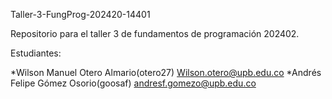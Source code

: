 Taller-3-FungProg-202420-14401

Repositorio para el taller 3 de fundamentos de programación 202402.

Estudiantes:

*Wilson Manuel Otero Almario(otero27) Wilson.otero@upb.edu.co
*Andrés Felipe Gómez Osorio(goosaf) andresf.gomezo@upb.edu.co
